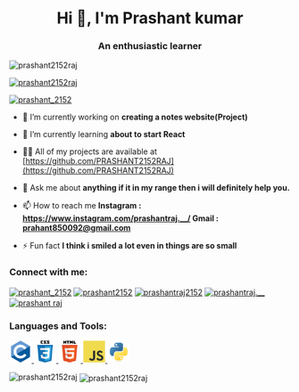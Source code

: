<h1 align="center">Hi 👋, I'm Prashant kumar</h1>
<h3 align="center">An enthusiastic learner</h3>

<p align="left"> <img src="https://komarev.com/ghpvc/?username=prashant2152raj&label=Profile%20views&color=0e75b6&style=flat" alt="prashant2152raj" /> </p>

<p align="left"> <a href="https://github.com/ryo-ma/github-profile-trophy"><img src="https://github-profile-trophy.vercel.app/?username=prashant2152raj" alt="prashant2152raj" /></a> </p>

<p align="left"> <a href="https://twitter.com/prashant_2152" target="blank"><img src="https://img.shields.io/twitter/follow/prashant_2152?logo=twitter&style=for-the-badge" alt="prashant_2152" /></a> </p>

- 🔭 I’m currently working on **creating a notes website(Project)**

- 🌱 I’m currently learning **about to start React**

- 👨‍💻 All of my projects are available at [https://github.com/PRASHANT2152RAJ](https://github.com/PRASHANT2152RAJ)

- 💬 Ask me about **anything if it in my range then i will definitely help you.**

- 📫 How to reach me **Instagram : https://www.instagram.com/prashantraj.__/ Gmail : prahant850092@gmail.com**

- ⚡ Fun fact **I think i smiled a lot even in things are so small**

<h3 align="left">Connect with me:</h3>
<p align="left">
<a href="https://twitter.com/prashant_2152" target="blank"><img align="center" src="https://raw.githubusercontent.com/rahuldkjain/github-profile-readme-generator/master/src/images/icons/Social/twitter.svg" alt="prashant_2152" height="30" width="40" /></a>
<a href="https://linkedin.com/in/prashant2152" target="blank"><img align="center" src="https://raw.githubusercontent.com/rahuldkjain/github-profile-readme-generator/master/src/images/icons/Social/linked-in-alt.svg" alt="prashant2152" height="30" width="40" /></a>
<a href="https://fb.com/prashantraj2152" target="blank"><img align="center" src="https://raw.githubusercontent.com/rahuldkjain/github-profile-readme-generator/master/src/images/icons/Social/facebook.svg" alt="prashantraj2152" height="30" width="40" /></a>
<a href="https://instagram.com/prashantraj.__" target="blank"><img align="center" src="https://raw.githubusercontent.com/rahuldkjain/github-profile-readme-generator/master/src/images/icons/Social/instagram.svg" alt="prashantraj.__" height="30" width="40" /></a>
<a href="https://www.youtube.com/c/prashant raj" target="blank"><img align="center" src="https://raw.githubusercontent.com/rahuldkjain/github-profile-readme-generator/master/src/images/icons/Social/youtube.svg" alt="prashant raj" height="30" width="40" /></a>
</p>

<h3 align="left">Languages and Tools:</h3>
<p align="left"> <a href="https://www.cprogramming.com/" target="_blank" rel="noreferrer"> <img src="https://raw.githubusercontent.com/devicons/devicon/master/icons/c/c-original.svg" alt="c" width="40" height="40"/> </a> <a href="https://www.w3schools.com/css/" target="_blank" rel="noreferrer"> <img src="https://raw.githubusercontent.com/devicons/devicon/master/icons/css3/css3-original-wordmark.svg" alt="css3" width="40" height="40"/> </a> <a href="https://www.w3.org/html/" target="_blank" rel="noreferrer"> <img src="https://raw.githubusercontent.com/devicons/devicon/master/icons/html5/html5-original-wordmark.svg" alt="html5" width="40" height="40"/> </a> <a href="https://developer.mozilla.org/en-US/docs/Web/JavaScript" target="_blank" rel="noreferrer"> <img src="https://raw.githubusercontent.com/devicons/devicon/master/icons/javascript/javascript-original.svg" alt="javascript" width="40" height="40"/> </a> <a href="https://www.python.org" target="_blank" rel="noreferrer"> <img src="https://raw.githubusercontent.com/devicons/devicon/master/icons/python/python-original.svg" alt="python" width="40" height="40"/> </a> </p>

<p><img align="left" src="https://github-readme-stats.vercel.app/api/top-langs?username=prashant2152raj&show_icons=true&locale=en&layout=compact" alt="prashant2152raj" /></p>

<p>&nbsp;<img align="center" src="https://github-readme-stats.vercel.app/api?username=prashant2152raj&show_icons=true&locale=en" alt="prashant2152raj" /></p>

